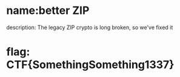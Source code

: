 # name:better ZIP
description: The legacy ZIP crypto is long broken, so we've fixed it

# flag: CTF{SomethingSomething1337}